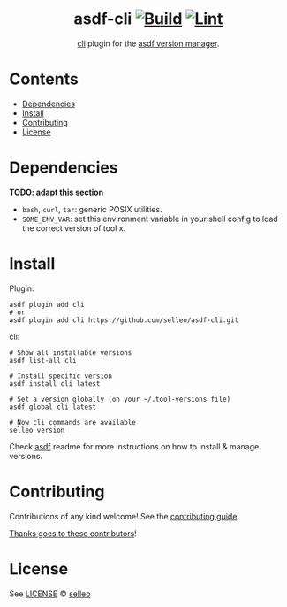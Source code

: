 <div align="center">

# asdf-cli [![Build](https://github.com/selleo/asdf-cli/actions/workflows/build.yml/badge.svg)](https://github.com/selleo/asdf-cli/actions/workflows/build.yml) [![Lint](https://github.com/selleo/asdf-cli/actions/workflows/lint.yml/badge.svg)](https://github.com/selleo/asdf-cli/actions/workflows/lint.yml)

[cli](https://github.com/selleo/cli) plugin for the [asdf version manager](https://asdf-vm.com).

</div>

# Contents

- [Dependencies](#dependencies)
- [Install](#install)
- [Contributing](#contributing)
- [License](#license)

# Dependencies

**TODO: adapt this section**

- `bash`, `curl`, `tar`: generic POSIX utilities.
- `SOME_ENV_VAR`: set this environment variable in your shell config to load the correct version of tool x.

# Install

Plugin:

```shell
asdf plugin add cli
# or
asdf plugin add cli https://github.com/selleo/asdf-cli.git
```

cli:

```shell
# Show all installable versions
asdf list-all cli

# Install specific version
asdf install cli latest

# Set a version globally (on your ~/.tool-versions file)
asdf global cli latest

# Now cli commands are available
selleo version
```

Check [asdf](https://github.com/asdf-vm/asdf) readme for more instructions on how to
install & manage versions.

# Contributing

Contributions of any kind welcome! See the [contributing guide](contributing.md).

[Thanks goes to these contributors](https://github.com/selleo/asdf-cli/graphs/contributors)!

# License

See [LICENSE](LICENSE) © [selleo](https://github.com/selleo/)
